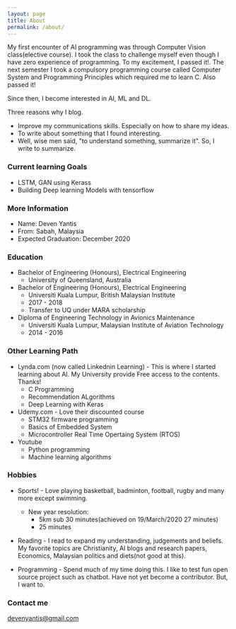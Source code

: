 ```yaml
---
layout: page
title: About
permalink: /about/
---
```


My first encounter of AI programming was through Computer Vision class(elective course). I took the class to challenge myself even though I have zero experience of programming. To my excitement, I passed it!. The next semester I took a compulsory programming course called Computer System and Programming Principles which required me to learn C. Also passed it!

Since then, I become interested in AI, ML and DL.

Three reasons why I blog.
- Improve my communications skills. Especially on how to share my ideas.
- To write about something that I found interesting.
- Well, wise men said, "to understand something, summarize it". So, I write to summarize.

### Current learning Goals
- LSTM, GAN using Kerass
- Building Deep learning Models with tensorflow

### More Information

- Name: Deven Yantis
- From: Sabah, Malaysia
- Expected Graduation: December 2020

### Education
- Bachelor of Engineering (Honours), Electrical Engineering
  - University of Queensland, Australia
- Bachelor of Engineering (Honours), Electrical Engineering
  - Universiti Kuala Lumpur, British Malaysian Institute
  - 2017 - 2018
  - Transfer to UQ under MARA scholarship
- Diploma of Engineering Technology in Avionics Maintenance
  - Universiti Kuala Lumpur, Malaysian Institute of Aviation Technology
  - 2014 - 2016
  
### Other Learning Path
- Lynda.com (now called Linkednin Learning) - This is where I started learning about AI. My University provide Free access to the contents. Thanks!
  - C Programming
  - Recommendation ALgorithms
  - Deep Learning with Keras
- Udemy.com - Love their discounted course
  - STM32 firmware programming
  - Basics of Embedded System
  - Microcontroller Real Time Opertaing System (RTOS)
- Youtube
  - Python programming
  - Machine learning algorithms

### Hobbies
- Sports! -  Love playing basketball, badminton, football, rugby and many more except swimming.
  - New year resolution:
    - 5km sub 30 minutes(achieved on 19/March/2020 27 minutes)
    - 25 minutes

- Reading - I read to expand my understanding, judgements and beliefs. My favorite topics are Christianity, AI blogs and research papers, Economics, Malaysian politics and diets(not good at this).

- Programming - Spend much of my time doing this. I like to test fun open source project such as chatbot. Have not yet become a contributor. But, I want to.

### Contact me

[devenyantis@gmail.com](mailto:devenyantis@gmail.com)
